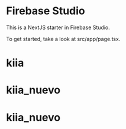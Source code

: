# Firebase Studio

This is a NextJS starter in Firebase Studio.

To get started, take a look at src/app/page.tsx.
# kiia
# kiia_nuevo
# kiia_nuevo
